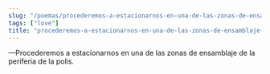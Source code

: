 ```yaml
---
slug: "/poemas/procederemos-a-estacionarnos-en-una-de-las-zonas-de-ensamblaje-de-la-periferia-de-la-polis"
tags: ["love"]
title: "procederemos-a-estacionarnos-en-una-de-las-zonas-de-ensamblaje-de-la-periferia-de-la-polis"
---
```

—Procederemos a estacionarnos en una de las zonas de ensamblaje de la periferia de la polis.